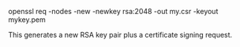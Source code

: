 openssl req -nodes -new -newkey rsa:2048 -out my.csr -keyout mykey.pem

This generates a new RSA key pair plus a certificate signing request.
